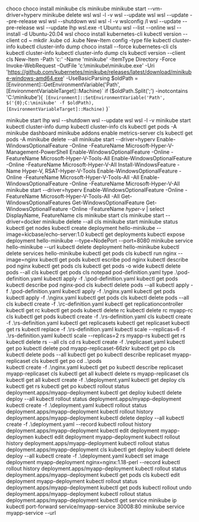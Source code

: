 choco
choco install minikube
cls
minikube
minikube start --vm-driver=hyperv
minikube delete
wsl
wsl -l -v
wsl --update
wsl
wsl --update --pre-release
wsl
wsl --shutdown
wsl
wsl -l -v
wslconfig /l
wsl --update --pre-release
wsl --update
lhp
wsl.exe -t Ubuntu
wsl --list --online
wsl --install -d Ubuntu-20.04
wsl
choco install kubernetes-cli
kubectl version --client
cd ~
mkdir .kube
cd .kube
New-Item config -type file
kubectl cluster-info
kubectl cluster-info dump
choco install --force kubernetes-cli
cls
kubectl cluster-info
kubectl cluster-info dump
cls
kubectl version --client
cls
New-Item -Path 'c:\' -Name 'minikube' -ItemType Directory -Force
Invoke-WebRequest -OutFile 'c:\minikube\minikube.exe' -Uri 'https://github.com/kubernetes/minikube/releases/latest/download/minikube-windows-amd64.exe' -UseBasicParsing
$oldPath = [Environment]::GetEnvironmentVariable('Path', [EnvironmentVariableTarget]::Machine)`
if ($oldPath.Split(';') -inotcontains 'C:\minikube'){`
  [Environment]::SetEnvironmentVariable('Path', $('{0};C:\minikube' -f $oldPath), [EnvironmentVariableTarget]::Machine)`
}`

minikube start
lhp
wsl --shutdown
wsl --update
wsl
wsl -l -v
minikube start
kubectl cluster-info dump
kubectl cluster-info
cls
kubectl get pods -A
minikube dashboard
minikube addons enable metrics-server
cls
kubectl get pods -A
minikube delete --all
minikube start --driver=hyperv
Enable-WindowsOptionalFeature -Online -FeatureName Microsoft-Hyper-V-Management-PowerShell
Enable-WindowsOptionalFeature -Online -FeatureName Microsoft-Hyper-V-Tools-All
Enable-WindowsOptionalFeature -Online -FeatureName Microsoft-Hyper-V-All
Install-WindowsFeature -Name Hyper-V, RSAT-Hyper-V-Tools
Enable-WindowsOptionalFeature -Online -FeatureName Microsoft-Hyper-V-Tools-All -All
Enable-WindowsOptionalFeature -Online -FeatureName Microsoft-Hyper-V-All
minikube start --driver=hyperv
Enable-WindowsOptionalFeature -Online -FeatureName Microsoft-Hyper-V-Tools-All -All
Get-WindowsOptionalFeatures
Get-WindowsOptionalFeature
Get-WindowsOptionalFeature -Online -FeatureName _hyper-v_ | select DisplayName, FeatureName
cls
minikube start
cls
minikube start --driver=docker
minikube delete --all
cls
minikube start
minikube status
kubectl get nodes
kubectl create deployment hello-minikube --image=kicbase/echo-server:1.0
kubectl get deployments
kubectl expose deployment hello-minikube --type=NodePort --port=8080
minikube service hello-minikube --url
kubectl delete deployment hello-minikube
kubectl delete services hello-minikube
kubectl get pods
cls
kubectl run nginx --image=nginx
kubectl get pods
kubectl escribe pod nginx
kubectl describe pod nginx
kubectl get pods
cls
kubectl get pods -o wide
kubectl delete pods --all
cls
kubectl get pods
cls
notepad pod-definition.yaml
type .\pod-definition.yaml
kubectl apply -f .\pod-definition.yaml
kubectl get pods
kubectl describe pod nginx-pod
cls
kubectl delete pods --all
kubectl apply -f .\pod-definition.yaml
kubectl apply -f .\nginx.yaml
kubectl get pods
kubectl apply -f .\nginx.yaml
kubectl get pods
cls
kubectl delete pods --all
cls
kubectl create -f .\rc-definition.yaml
kubectl get replicationcontroller
kubectl get rc
kubectl get pods
kubectl delete rc
kubectl delete rc myapp-rc
cls
kubectl get pods
kubectl create -f .\rs-definition.yaml
cls
kubectl create -f .\rs-definition.yaml
kubectl get replicasets
kubectl get replicaset
kubectl get rs
kubectl replace -f .\rs-definition.yaml
kubectl scale --replicas=6 -f .\rs-definition.yaml
kubectl scale --replicas=2 rs myapp-rs
kubectl get rs
kubectl delete rs --all
cls
cd rs
kubectl create -f .\replicaset.yaml
kubectl get po
kubectl delete pod myapp-replicaset-66zkr
kubectl get po
cls
kubectl delete pods --all
kubectl get po
kubectl describe replicaset myapp-replicaset
cls
kubectl get po
cd ..\pods\
kubectl create -f .\nginx.yaml
kubectl get po
kubectl describe replicaset myapp-replicaset
cls
kubectl get all
kubectl delete rs myapp-replicaset
cls
kubectl get all
kubectl create -f .\deployment.yaml
kubectl get deploy
cls
kubectl get rs
kubectl get po
kubectl rollout status deployment.apps/myapp-deployment
kubectl get deploy
kubectl delete deploy --all
kubectl rollout status deployment.apps/myapp-deployment
kubectl create -f .\deployment.yaml
kubectl rollout status deployment.apps/myapp-deployment
kubectl rollout history deployment.apps/myapp-deployment
kubectl delete deploy --all
kubectl create -f .\deployment.yaml --record
kubectl rollout history deployment.apps/myapp-deployment
kubectl edit deployment myapp-deploymen
kubectl edit deployment myapp-deployment
kubectl rollout history deployment.apps/myapp-deployment
kubectl rollout status deployment.apps/myapp-deployment
cls
kubectl get deploy
kubectl delete deploy --all
kubectl create -f .\deployment.yaml
kubectl set image deployment myapp-deployment nginx=nginx:1.18-perl --record
kubectl rollout history deployment.apps/myapp-deployment
kubectl rollout status deployment.apps/myapp-deployment
kubectl get pods
cls
kubectl edit deployment myapp-deployment
kubectl rollout status deployment.apps/myapp-deployment
kubectl get pods
kubectl rollout undo deployment.apps/myapp-deployment
kubectl rollout status deployment.apps/myapp-deployment
kubectl get service
minikube ip
kubectl port-forward service/myapp-service 30008:80
minikube service myapp-service --url